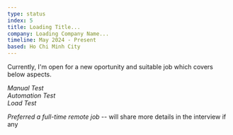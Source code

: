 ```yaml
---
type: status
index: 5
title: Loading Title...
company: Loading Company Name...
timeline: May 2024 - Present
based: Ho Chi Minh City
---
```


Currently, I'm open for a new oportunity and suitable job which covers below aspects.

_Manual Test_  
_Automation Test_  
_Load Test_  

*Preferred a full-time remote job* -- will share more details in the interview if any
